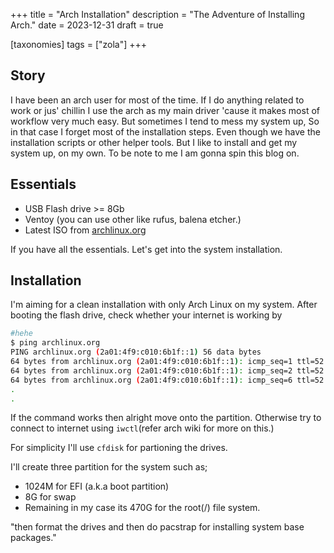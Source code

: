 +++
title = "Arch Installation"
description = "The Adventure of Installing Arch."
date = 2023-12-31
draft = true 

[taxonomies]
tags = ["zola"]
+++

## Story

I have been an arch user for most of the time. If I do anything related to work or jus' chillin I use the arch as my main driver 'cause it makes most of workflow very much easy. But sometimes I tend to mess my system up, So in that case I forget most of the installation steps. Even though we have the installation scripts or other helper tools. But I like to install and get my system up, on my own. To be note to me I am gonna spin this blog on.

## Essentials

- USB Flash drive >= 8Gb
- Ventoy (you can use other like rufus, balena etcher.)
- Latest ISO from [archlinux.org](https://archlinux.org)

If you have all the essentials. Let's get into the system installation.

## Installation

I'm aiming for a clean installation with only Arch Linux on my system. After booting the flash drive, check whether your internet is working by

```bash
#hehe
$ ping archlinux.org
PING archlinux.org (2a01:4f9:c010:6b1f::1) 56 data bytes
64 bytes from archlinux.org (2a01:4f9:c010:6b1f::1): icmp_seq=1 ttl=52 time=201 ms
64 bytes from archlinux.org (2a01:4f9:c010:6b1f::1): icmp_seq=2 ttl=52 time=196 ms
64 bytes from archlinux.org (2a01:4f9:c010:6b1f::1): icmp_seq=6 ttl=52 time=196 ms
.
.
```

If the command works then alright move onto the partition. Otherwise try to connect to internet using `iwctl`(refer arch wiki for more on this.)

For simplicity I'll use `cfdisk` for partioning the drives.

I'll create three partition for the system such as;

- 1024M for EFI (a.k.a boot partition)
- 8G for swap
- Remaining in my case its 470G for the root(/) file system.

"then format the drives and then do pacstrap for installing system base packages."
